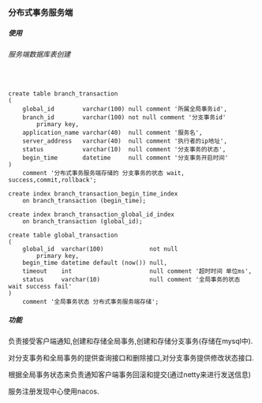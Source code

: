 ### 分布式事务服务端

##### 使用

###### 服务端数据库表创建

​	

```mysql
create table branch_transaction
(
    global_id        varchar(100) null comment '所属全局事务id',
    branch_id        varchar(100) not null comment '分支事务id'
        primary key,
    application_name varchar(40)  null comment '服务名',
    server_address   varchar(40)  null comment '执行者的ip地址',
    status           varchar(10)  null comment '分支事务的状态',
    begin_time       datetime     null comment '分支事务开启时间'
)
    comment '分布式事务服务端存储的 分支事务的状态 wait,    success,commit,rollback';

create index branch_transaction_begin_time_index
    on branch_transaction (begin_time);

create index branch_transaction_global_id_index
    on branch_transaction (global_id);
```

```mysql
create table global_transaction
(
    global_id  varchar(100)             not null
        primary key,
    begin_time datetime default (now()) null,
    timeout    int                      null comment '超时时间 单位ms',
    status     varchar(10)              null comment '全局事务的状态 wait success fail'
)
    comment '全局事务状态 分布式事务服务端存储';
```

##### 功能

负责接受客户端通知,创建和存储全局事务,创建和存储分支事务(存储在mysql中).

对分支事务和全局事务的提供查询接口和删除接口,对分支事务提供修改状态接口.

根据全局事务状态来负责通知客户端事务回滚和提交(通过netty来进行发送信息)

服务注册发现中心使用nacos.

 
